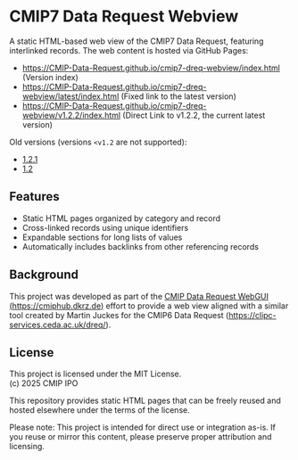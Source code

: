 # CMIP7 Data Request Webview

A static HTML-based web view of the CMIP7 Data Request, featuring interlinked records.
The web content is hosted via GitHub Pages:
- https://CMIP-Data-Request.github.io/cmip7-dreq-webview/index.html (Version index)
- https://CMIP-Data-Request.github.io/cmip7-dreq-webview/latest/index.html (Fixed link to the latest version)
- https://CMIP-Data-Request.github.io/cmip7-dreq-webview/v1.2.2/index.html (Direct Link to v1.2.2, the current latest version)

Old versions (versions `<v1.2` are not supported):
- [1.2.1](https://CMIP-Data-Request.github.io/cmip7-dreq-webview/v1.2.1/index.html)
- [1.2](https://CMIP-Data-Request.github.io/cmip7-dreq-webview/v1.2/index.html)

## Features

- Static HTML pages organized by category and record
- Cross-linked records using unique identifiers
- Expandable sections for long lists of values
- Automatically includes backlinks from other referencing records

## Background

This project was developed as part of the [CMIP Data Request WebGUI (https://cmiphub.dkrz.de)](https://cmiphub.dkrz.de) effort to provide a web view 
aligned with a similar tool created by Martin Juckes for the CMIP6 Data Request (https://clipc-services.ceda.ac.uk/dreq/).

## License

This project is licensed under the MIT License.  
(c) 2025 CMIP IPO 

This repository provides static HTML pages that can be freely reused and hosted elsewhere under the terms of the license.
  
Please note: This project is intended for direct use or integration as-is. If you reuse or mirror this content, please preserve proper attribution and licensing.
